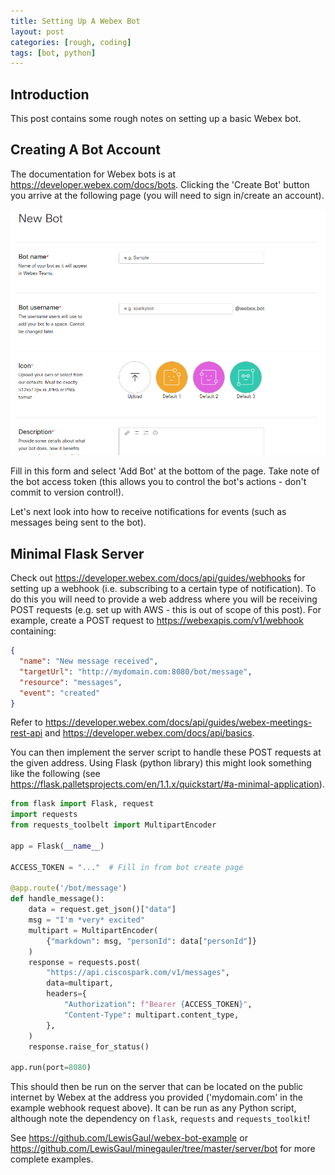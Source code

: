```yaml
---
title: Setting Up A Webex Bot
layout: post
categories: [rough, coding]
tags: [bot, python]
---
```


## Introduction

This post contains some rough notes on setting up a basic Webex bot.


## Creating A Bot Account

The documentation for Webex bots is at <https://developer.webex.com/docs/bots>. Clicking the 'Create Bot' button you arrive at the following page (you will need to sign in/create an account).

<img src="/assets/img/webex-bot-create.png" id="webex-bot-create" alt="Webex create bot page" />

Fill in this form and select 'Add Bot' at the bottom of the page. Take note of the bot access token (this allows you to control the bot's actions - don't commit to version control!).

Let's next look into how to receive notifications for events (such as messages being sent to the bot).


## Minimal Flask Server

Check out <https://developer.webex.com/docs/api/guides/webhooks> for setting up a webhook (i.e. subscribing to a certain type of notification). To do this you will need to provide a web address where you will be receiving POST requests (e.g. set up with AWS - this is out of scope of this post). For example, create a POST request to https://webexapis.com/v1/webhook containing:
```json
{
  "name": "New message received",
  "targetUrl": "http://mydomain.com:8080/bot/message",
  "resource": "messages",
  "event": "created"
}
```

Refer to <https://developer.webex.com/docs/api/guides/webex-meetings-rest-api> and <https://developer.webex.com/docs/api/basics>.

You can then implement the server script to handle these POST requests at the given address. Using Flask (python library) this might look something like the following (see <https://flask.palletsprojects.com/en/1.1.x/quickstart/#a-minimal-application>).

```python
from flask import Flask, request
import requests
from requests_toolbelt import MultipartEncoder

app = Flask(__name__)

ACCESS_TOKEN = "..."  # Fill in from bot create page

@app.route('/bot/message')
def handle_message():
    data = request.get_json()["data"]
    msg = "I'm *very* excited"
    multipart = MultipartEncoder(
        {"markdown": msg, "personId": data["personId"]}
    )
    response = requests.post(
        "https://api.ciscospark.com/v1/messages",
        data=multipart,
        headers={
            "Authorization": f"Bearer {ACCESS_TOKEN}",
            "Content-Type": multipart.content_type,
        },
    )
    response.raise_for_status()

app.run(port=8080)
```

This should then be run on the server that can be located on the public internet by Webex at the address you provided ('mydomain.com' in the example webhook request above). It can be run as any Python script, although note the dependency on `flask`, `requests` and `requests_toolkit`!

See <https://github.com/LewisGaul/webex-bot-example> or <https://github.com/LewisGaul/minegauler/tree/master/server/bot> for more complete examples.
